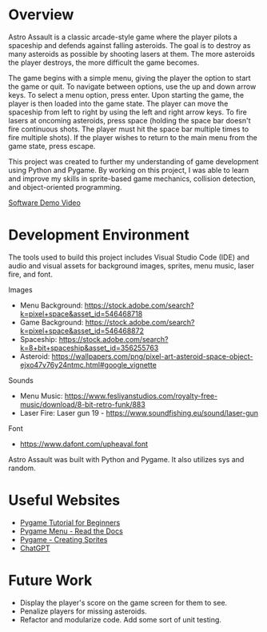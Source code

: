 # Overview

Astro Assault is a classic arcade-style game where the player pilots a spaceship and defends against falling asteroids. The goal is to destroy as many asteroids as possible by shooting lasers at them. The more asteroids the player destroys, the more difficult the game becomes.

The game begins with a simple menu, giving the player the option to start the game or quit. To navigate between options, use the up and down arrow keys. To select a menu option, press enter. Upon starting the game, the player is then loaded into the game state. The player can move the spaceship from left to right by using the left and right arrow keys. To fire lasers at oncoming asteroids, press space (holding the space bar doesn't fire continuous shots. The player must hit the space bar multiple times to fire multiple shots). If the player wishes to return to the main menu from the game state, press escape.

This project was created to further my understanding of game development using Python and Pygame. By working on this project, I was able to learn and improve my skills in sprite-based game mechanics, collision detection, and object-oriented programming.

[Software Demo Video](https://www.youtube.com/watch?v=dNXPHZ-8MkI)

# Development Environment

The tools used to build this project includes Visual Studio Code (IDE) and audio and visual assets for background images, sprites, menu music, laser fire, and font.

Images

- Menu Background: https://stock.adobe.com/search?k=pixel+space&asset_id=546468718
- Game Background: https://stock.adobe.com/search?k=pixel+space&asset_id=546468872
- Spaceship: https://stock.adobe.com/search?k=8+bit+spaceship&asset_id=356255763
- Asteroid: https://wallpapers.com/png/pixel-art-asteroid-space-object-ejxo47v76y24ntmc.html#google_vignette

Sounds

- Menu Music: https://www.fesliyanstudios.com/royalty-free-music/download/8-bit-retro-funk/883
- Laser Fire: Laser gun 19 - https://www.soundfishing.eu/sound/laser-gun

Font

- https://www.dafont.com/upheaval.font

Astro Assault was built with Python and Pygame. It also utilizes sys and random.

# Useful Websites

- [Pygame Tutorial for Beginners](https://www.youtube.com/watch?v=FfWpgLFMI7w)
- [Pygame Menu - Read the Docs](https://pygame-menu.readthedocs.io/en/latest/)
- [Pygame - Creating Sprites](https://www.geeksforgeeks.org/pygame-creating-sprites/)
- [ChatGPT](https://chatgpt.com/)

# Future Work

- Display the player's score on the game screen for them to see.
- Penalize players for missing asteroids.
- Refactor and modularize code. Add some sort of unit testing.
